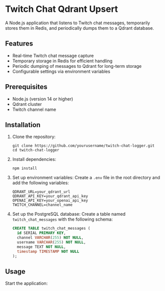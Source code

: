 # Twitch Chat Qdrant Upsert

A Node.js application that listens to Twitch chat messages, temporarily stores them in Redis, and periodically dumps them to a Qdrant database.

## Features

- Real-time Twitch chat message capture
- Temporary storage in Redis for efficient handling
- Periodic dumping of messages to Qdrant for long-term storage
- Configurable settings via environment variables

## Prerequisites

- Node.js (version 14 or higher)
- Qdrant cluster
- Twitch channel name

## Installation

1. Clone the repository:

   ```
   git clone https://github.com/yourusername/twitch-chat-logger.git
   cd twitch-chat-logger
   ```

2. Install dependencies:

   ```
   npm install
   ```

3. Set up environment variables:
   Create a `.env` file in the root directory and add the following variables:

   ```
   QDRANT_URL=your_qdrant_url
   QDRANT_API_KEY=your_qdrant_api_key
   OPENAI_API_KEY=your_openai_api_key
   TWITCH_CHANNEL=channel_name
   ```

4. Set up the PostgreSQL database:
   Create a table named `twitch_chat_messages` with the following schema:
   ```sql
   CREATE TABLE twitch_chat_messages (
     id SERIAL PRIMARY KEY,
     channel VARCHAR(255) NOT NULL,
     username VARCHAR(255) NOT NULL,
     message TEXT NOT NULL,
     timestamp TIMESTAMP NOT NULL
   );
   ```

## Usage

Start the application:
